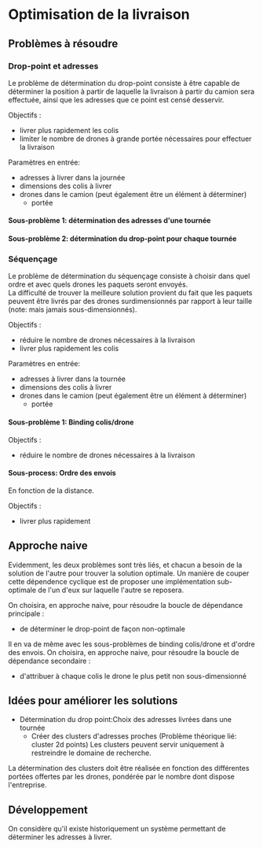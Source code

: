 # Optimisation de la livraison

## Problèmes à résoudre

### Drop-point et adresses

Le problème de détermination du drop-point consiste à être capable de déterminer la position à partir de laquelle la 
livraison à partir du camion sera effectuée, ainsi que les adresses que ce point est censé desservir.

Objectifs :

* livrer plus rapidement les colis
* limiter le nombre de drones à grande portée nécessaires pour effectuer la livraison

Paramètres en entrée:

* adresses à livrer dans la journée
* dimensions des colis à livrer
* drones dans le camion (peut également être un élément à déterminer)
  	* portée

#### Sous-problème 1: détermination des adresses d'une tournée
#### Sous-problème 2: détermination du drop-point pour chaque tournée

### Séquençage

Le problème de détermination du séquençage consiste à choisir dans quel ordre et avec quels drones les paquets seront 
envoyés.  
La difficulté de trouver la meilleure solution provient du fait que les paquets peuvent être livrés par des
 drones surdimensionnés par rapport à leur taille (note: mais jamais sous-dimensionnés).
 
Objectifs :

* réduire le nombre de drones nécessaires à la livraison
* livrer plus rapidement les colis

Paramètres en entrée:

* adresses à livrer dans la tournée
* dimensions des colis à livrer
* drones dans le camion (peut également être un élément à déterminer)
	* portée

#### Sous-problème 1: Binding colis/drone

Objectifs :

* réduire le nombre de drones nécessaires à la livraison

#### Sous-process: Ordre des envois

En fonction de la distance.

Objectifs :

* livrer plus rapidement

## Approche naive

Evidemment, les deux problèmes sont très liés, et chacun a besoin de la solution de l'autre pour trouver la 
solution optimale. Un manière de couper cette dépendence cyclique est de proposer une implémentation sub-optimale 
de l'un d'eux sur laquelle l'autre se reposera.

On choisira, en approche naive, pour résoudre la boucle de dépendance principale :

* de déterminer le drop-point de façon non-optimale 

Il en va de même avec les sous-problèmes de binding colis/drone et d'ordre des envois.
On choisira, en approche naive, pour résoudre la boucle de dépendance secondaire :

* d'attribuer à chaque colis le drone le plus petit non sous-dimensionné


## Idées pour améliorer les solutions

* Détermination du drop point:Choix des adresses livrées dans une tournée
	* Créer des clusters d'adresses proches (Problème théorique lié: cluster 2d points)
	Les clusters peuvent servir uniquement à restreindre le domaine de recherche.
	
La détermination des clusters doit être réalisée en fonction des différentes portées offertes par les drones, pondérée
 par le nombre dont dispose l'entreprise.
 
## Développement
 On considère qu'il existe historiquement un système permettant de déterminer les adresses à livrer.